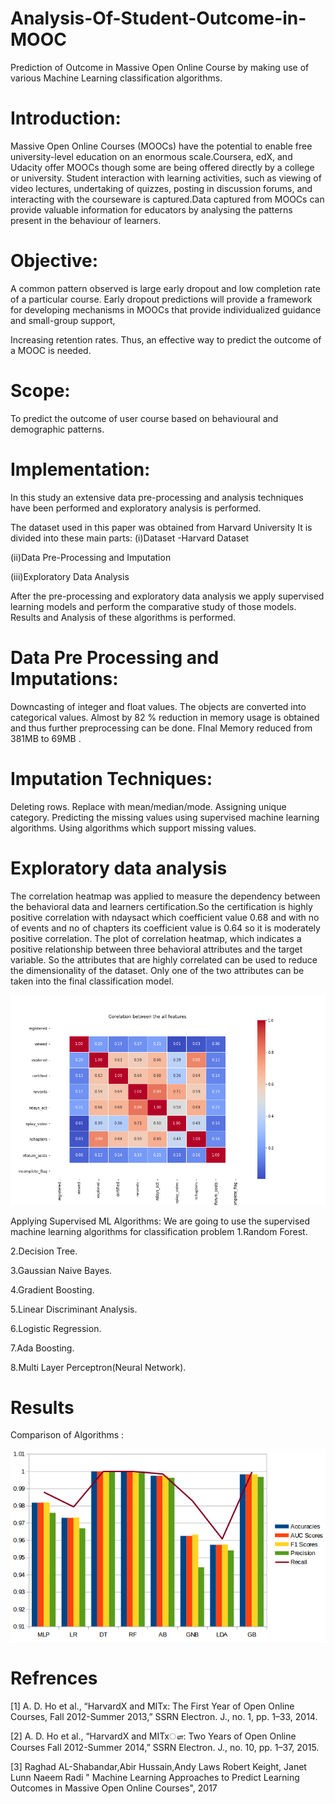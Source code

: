 # Analysis-Of-Student-Outcome-in-MOOC

Prediction of Outcome in Massive Open Online Course by making use of 
various Machine Learning classification algorithms. 

# Introduction:
Massive Open Online Courses (MOOCs) have the potential to enable free 
university-level education on an enormous scale.Coursera, edX, and Udacity 
offer MOOCs though some are being offered directly by a college or 
university.​ Student interaction with learning activities, such as viewing of
video lectures, undertaking of quizzes, posting in discussion forums, and
interacting with the courseware is captured.Data captured from MOOCs
can provide valuable information for educators by analysing the patterns
present in the behaviour of learners.

# Objective:
A common pattern observed is large early dropout and low completion rate of a particular course. 
Early dropout predictions will provide a framework for developing mechanisms in MOOCs that provide individualized guidance and 
small-group support, 

Increasing retention rates. Thus, an effective way to predict the outcome of a MOOC is needed. 
 
# Scope:
To predict the outcome of user course based on behavioural and 
demographic patterns. 

# Implementation:
In this study an extensive data pre-processing and analysis 
techniques have been performed and exploratory analysis is 
performed.

The dataset used in this paper was obtained from
Harvard University
It is divided into these main parts: 
(i)Dataset -Harvard Dataset

(ii)Data Pre-Processing and Imputation

(iii)Exploratory Data Analysis

After the pre-processing and exploratory data analysis we apply
supervised learning models and perform the comparative study of
those models.
Results and Analysis of these algorithms is performed.

# Data Pre Processing and Imputations:

Downcasting of integer and float values. 
The objects are converted into categorical values. 
Almost by 82​ %​ reduction in memory usage is obtained and thus 
further preprocessing can be done. 
FInal Memory reduced from 381MB to 69MB​ . 
 
# Imputation Techniques: 
 Deleting rows. 
 Replace with mean/median/mode. 
 Assigning unique category. 
 Predicting the missing values using supervised machine learning 
algorithms. 
 Using algorithms which support missing values.

# Exploratory data analysis
The correlation heatmap was applied to measure the dependency
between the behavioral data and learners certification.So the
certification is highly positive correlation with ndaysact which
coefficient value 0.68 and with no of events and no of chapters its
coefficient value is 0.64 so it is moderately positive correlation.
The plot of correlation heatmap, which indicates a positive
relationship between three behavioral attributes and the target
variable.
So the attributes that are highly correlated can be used to reduce the
dimensionality of the dataset.
Only one of the two attributes can be taken into the final
classification model.

![Correlation matrix](https://github.com/omkar2811/Analysis-Of-Student-Outcome-in-MOOC/blob/master/Output/Correleance_1.png)

Applying Supervised ML Algorithms: 
We are going to use the supervised machine learning algorithms for 
classification problem 
1.Random Forest. 

2.Decision Tree.

3.Gaussian Naive Bayes. 

4.Gradient Boosting. 

5.Linear Discriminant Analysis.

6.Logistic Regression.

7.Ada Boosting.

8.Multi Layer Perceptron(Neural Network). 

# Results
Comparison of Algorithms :

![Compasrison 1](https://github.com/omkar2811/Analysis-Of-Student-Outcome-in-MOOC/blob/master/Output/Comparison1.png)

# Refrences
[1] A. D. Ho et al., “HarvardX and MITx: The First Year of Open
Online Courses, Fall 2012-Summer 2013,” SSRN Electron. J., no.
1, pp. 1–33, 2014.

[2] A. D. Ho et al., “HarvardX and MITxௗ: Two Years of Open
Online Courses Fall 2012-Summer 2014,” SSRN Electron. J., no.
10, pp. 1–37, 2015.

[3] Raghad AL-Shabandar,Abir Hussain,Andy Laws
Robert Keight, Janet Lunn
Naeem Radi " Machine Learning Approaches to Predict Learning
Outcomes in Massive Open Online Courses", 2017



